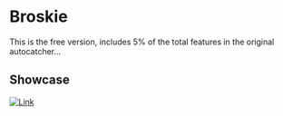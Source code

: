 # Broskie

This is the free version, includes 5% of the total features in the original autocatcher...

## Showcase
[![Link](https://img.youtube.com/vi/k-jwhHXKRUY/0.jpg)](https://www.youtube.com/watch?v=k-jwhHXKRUY)
